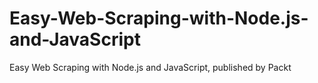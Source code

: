 # Easy-Web-Scraping-with-Node.js-and-JavaScript
Easy Web Scraping with Node.js and JavaScript, published by Packt
